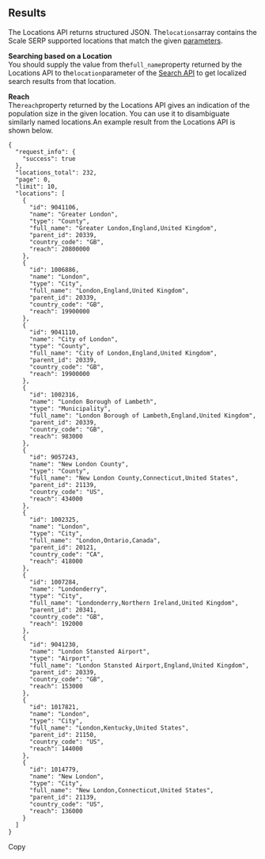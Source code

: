 Results
-------

The Locations API returns structured JSON. The`locations`array contains the Scale SERP supported locations that match the given [parameters](/docs/locations-api/parameters).



**Searching based on a Location**  
You should supply the value from the`full_name`property returned by the Locations API to the`location`parameter of the [Search API](/docs/search-api) to get localized search results from that location.

**Reach**  
The`reach`property returned by the Locations API gives an indication of the population size in the given location. You can use it to disambiguate similarly named locations.An example result from the Locations API is shown below.


```
{
  "request_info": {
    "success": true
  },
  "locations_total": 232,
  "page": 0,
  "limit": 10,
  "locations": [
    {
      "id": 9041106,
      "name": "Greater London",
      "type": "County",
      "full_name": "Greater London,England,United Kingdom",
      "parent_id": 20339,
      "country_code": "GB",
      "reach": 20800000
    },
    {
      "id": 1006886,
      "name": "London",
      "type": "City",
      "full_name": "London,England,United Kingdom",
      "parent_id": 20339,
      "country_code": "GB",
      "reach": 19900000
    },
    {
      "id": 9041110,
      "name": "City of London",
      "type": "County",
      "full_name": "City of London,England,United Kingdom",
      "parent_id": 20339,
      "country_code": "GB",
      "reach": 19900000
    },
    {
      "id": 1002316,
      "name": "London Borough of Lambeth",
      "type": "Municipality",
      "full_name": "London Borough of Lambeth,England,United Kingdom",
      "parent_id": 20339,
      "country_code": "GB",
      "reach": 983000
    },
    {
      "id": 9057243,
      "name": "New London County",
      "type": "County",
      "full_name": "New London County,Connecticut,United States",
      "parent_id": 21139,
      "country_code": "US",
      "reach": 434000
    },
    {
      "id": 1002325,
      "name": "London",
      "type": "City",
      "full_name": "London,Ontario,Canada",
      "parent_id": 20121,
      "country_code": "CA",
      "reach": 418000
    },
    {
      "id": 1007284,
      "name": "Londonderry",
      "type": "City",
      "full_name": "Londonderry,Northern Ireland,United Kingdom",
      "parent_id": 20341,
      "country_code": "GB",
      "reach": 192000
    },
    {
      "id": 9041230,
      "name": "London Stansted Airport",
      "type": "Airport",
      "full_name": "London Stansted Airport,England,United Kingdom",
      "parent_id": 20339,
      "country_code": "GB",
      "reach": 153000
    },
    {
      "id": 1017821,
      "name": "London",
      "type": "City",
      "full_name": "London,Kentucky,United States",
      "parent_id": 21150,
      "country_code": "US",
      "reach": 144000
    },
    {
      "id": 1014779,
      "name": "New London",
      "type": "City",
      "full_name": "New London,Connecticut,United States",
      "parent_id": 21139,
      "country_code": "US",
      "reach": 136000
    }
  ]
}
```
Copy